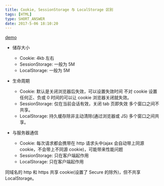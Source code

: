 ```yaml
---
title: Cookie, SessionStorage 与 LocalStorage 区别
tags: [HTML]
type: SHORT_ANSWER
date: 2017-5-06 18:10:20
---
```


[demo](https://github.com/fengyueran/web-cache-demo.git)

- 储存大小
  - Cookie: 4kb 左右
  - SessionStorage: 一般为 5M
  - LocalStorage: 一般为 5M
- 生命周期

  - Cookie: 默认是关闭浏览器后失效，可以设置失效时间
    不对 cookie 设置任何正、负或 0 时间的可以让 cookie 浏览器关闭就失效。
  - SessionStorage: 仅在当前会话有效，关闭 tab 页即失效
    多个窗口之间不共享。
  - LocalStorage: 持久缓存除非主动清除(通过浏览器或 JS)
    多个窗口之间共享。

- 与服务器通信

  - Cookie: 每次请求都会携带在 http 请求头中(ajax 会自动带上同源 cookie，不会带上不同源 cookie)，可能带来性能问题
  - SessionStorage: 只在客户端起作用
  - LocalStorage: 只在客户端起作用

同域名的 http 和 https 共享 cookie(设置了 Secure 的除外)，但不共享 LocalStorage。
